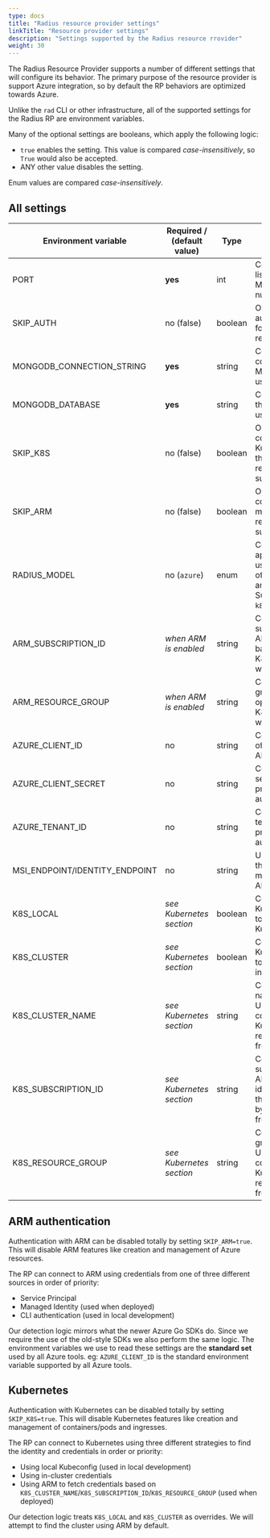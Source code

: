 ```yaml
---
type: docs
title: "Radius resource provider settings"
linkTitle: "Resource provider settings"
description: "Settings supported by the Radius resource rrovider"
weight: 30
---
```


The Radius Resource Provider supports a number of different settings that will configure its behavior. The primary purpose of the resource provider is support Azure integration, so by default the RP behaviors are optimized towards Azure.

Unlike the `rad` CLI or other infrastructure, all of the supported settings for the Radius RP are environment variables.

Many of the optional settings are booleans, which apply the following logic:

- `true` enables the setting. This value is compared *case-insensitively*, so `True` would also be accepted.
- ANY other value disables the setting. 

Enum values are compared *case-insensitively*.

## All settings

| Environment variable           | Required / (default value) | Type    | Description                                                                                                                                  |
| ------------------------------ | -------------------------- | ------- | -------------------------------------------------------------------------------------------------------------------------------------------- |
| PORT                           | **yes**                    | int     | Configures the HTTP listening port of the RP. Must be a valid port number.                                                                   |
| SKIP_AUTH                      | no (false)                 | boolean | Optionally skip authentication checks for inbound HTTP requests to the RP.                                                                   |
| MONGODB_CONNECTION_STRING      | **yes**                    | string  | Configures the connection string of the MongoDB database used to store resources.                                                            |
| MONGODB_DATABASE               | **yes**                    | string  | Configures the name of the MongoDB database used to store resources.                                                                         |
| SKIP_K8S                       | no (false)                 | boolean | Optionally skip connecting to Kubernetes. This means that Kubernetes resources will not be supported.                                        |
| SKIP_ARM                       | no (false)                 | boolean | Optionally skip connecting to ARM. This means that Azure resources will not be supported.                                                    |
| RADIUS_MODEL                   | no (`azure`)               | enum    | Configures the application model to use. This defines the set of support components and output resources. Supported values: `azure`, `k8s`.  |
| ARM_SUBSCRIPTION_ID            | *when ARM is enabled*      | string  | Configures the subscription id used for ARM operations. Falls back to K8S_SUBSCRIPTION_ID when unset.                                        |
| ARM_RESOURCE_GROUP             | *when ARM is enabled*      | string  | Configures the resource group used for ARM operations. Falls back to K8S_RESOURCE_GROUP when unset.                                          |
| AZURE_CLIENT_ID                | no                         | string  | Configures the client id of a service principal for ARM authentication.                                                                      |
| AZURE_CLIENT_SECRET            | no                         | string  | Configures the client secret of a service principal for ARM authentication.                                                                  |
| AZURE_TENANT_ID                | no                         | string  | Configures the AAD tenant of a service principal for ARM authentication.                                                                     |
| MSI_ENDPOINT/IDENTITY_ENDPOINT | no                         | string  | Used to detect whether the RP should use managed identity for ARM authentication.                                                            |
| K8S_LOCAL                      | *see Kubernetes section*   | boolean | Configures the Kubernetes connection to use the local Kubernetes context.                                                                    |
| K8S_CLUSTER                    | *see Kubernetes section*   | boolean | Configures the Kubernetes connection to use the Kubernetes in-cluster config.                                                                |
| K8S_CLUSTER_NAME               | *see Kubernetes section*   | string  | Configures the resource name of an AKS cluster. Used to identify and connect to the Kubernetes cluster by retrieving credentials from ARM.   |
| K8S_SUBSCRIPTION_ID            | *see Kubernetes section*   | string  | Configures the subscription id of an AKS cluster. Used to identify and connect to the Kubernetes cluster by retrieving credentials from ARM. |
| K8S_RESOURCE_GROUP             | *see Kubernetes section*   | string  | Configures the resource group of an AKS cluster. Used to identify and connect to the Kubernetes cluster by retrieving credentials from ARM.  |

## ARM authentication

Authentication with ARM can be disabled totally by setting `SKIP_ARM=true`. This will disable ARM features like creation and management of Azure resources.

The RP can connect to ARM using credentials from one of three different sources in order of priority:

- Service Principal
- Managed Identity (used when deployed)
- CLI authentication (used in local development)

Our detection logic mirrors what the newer Azure Go SDKs do. Since we require the use of the old-style SDKs we also perform the same logic. The environment variables we use to read these settings are the **standard set** used by all Azure tools. eg: `AZURE_CLIENT_ID` is the standard environment variable supported by all Azure tools. 

## Kubernetes

Authentication with Kubernetes can be disabled totally by setting `SKIP_K8S=true`. This will disable Kubernetes features like creation and management of containers/pods and ingresses.

The RP can connect to Kubernetes using three different strategies to find the identity and credentials in order or priority:

- Using local Kubeconfig (used in local development)
- Using in-cluster credentials
- Using ARM to fetch credentials based on `K8S_CLUSTER_NAME`/`K8S_SUBSCRIPTION_ID`/`K8S_RESOURCE_GROUP` (used when deployed)

Our detection logic treats `K8S_LOCAL` and `K8S_CLUSTER` as overrides. We will attempt to find the cluster using ARM by default.